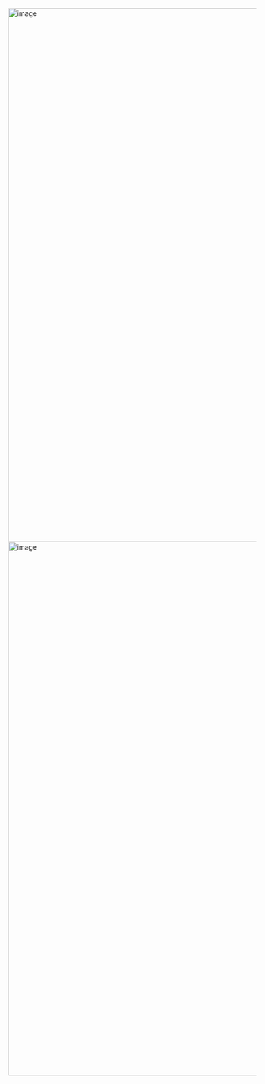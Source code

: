 <img width="1920" height="1080" alt="image" src="https://github.com/user-attachments/assets/442216a8-0ad1-40a9-95fc-5174f17a37af" />
<img width="1920" height="1080" alt="image" src="https://github.com/user-attachments/assets/7e67cc59-4ce1-4fbc-aefd-f6bccce63319" />
